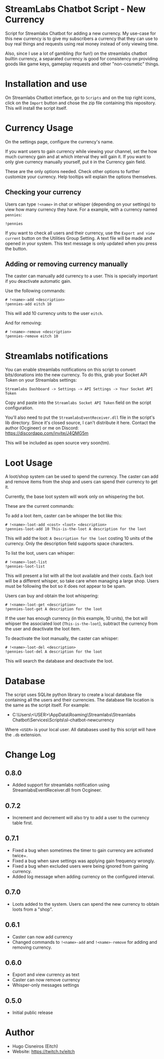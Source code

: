 # StreamLabs Chatbot Script - New Currency

Script for Streamlabs Chatbot for adding a new currency. My use-case for this new currency is
to give my subscribers a currency that they can use to buy real things and requests using real
money instead of only viewing time.

Also, since I use a lot of gambling (for fun!) on the streamlabs chatbot builtin currency,
a separated currency is good for consistency on providing goods like game keys, gameplay requests
and other "non-cosmetic" things. 

# Installation and use

On Streamlabs Chatbot interface, go to `Scripts` and on the top right icons,
click on the `Import` button and chose the zip file containing this
repository. This will install the script itself.

# Currency Usage

On the settings page, configure the currency's name.

If you want users to gain currency while viewing your channel, set the how much currency gain
and at which interval they will gain it. If you want to only give currency manually yourself,
put `0` in the Currency gain field.

These are the only options needed. Check other options to further customize your currency. Help
tooltips will explain the options themselves.

## Checking your currency

Users can type `!<name>` in chat or whisper (depending on your settings) to view how many
currency they have. For a example, with a currency named `pennies`:

```
!pennies
```

If you want to check all users and their currency, use the `Export and view current` button on 
the Utilities Group Setting. A text file will be made and opened in your system. This text message
is only updated when you press the button.

## Adding or removing currency manually

The caster can manually add currency to a user. This is specially important if you deactivate 
automatic gain.

Use the following commands: 

```
# !<name>-add <description>
!pennies-add eitch 10
```

This will add 10 currency units to the user `eitch`.

And for removing:

```
# !<name>-remove <description>
!pennies-remove eitch 10
```

# Streamlabs notifications

You can enable streamlabs notifications on this script to convert bits/donations into
the new currency. To do this, grab your Socket API Token on your Streamlabs settings:

```
Streamlabs Dashboard -> Settings -> API Settings -> Your Socket API Token
```

Copy and paste into the `Streamlabs Socket API Token` field on the script configuration.

You'll also need to put the `StreamlabsEventReceiver.dll` file in the script's lib directory.
Since it's closed source, I can't distribute it here. Contact the author (Ocgineer) or me on
Discord: https://discordapp.com/invite/J4QMG5m 

This will be included as open source very soon(tm).
 

# Loot Usage

A loot/shop system can be used to spend the currency. The caster can add and remove items from
the shop and users can spend their currency to get it.

Currently, the base loot system will work only on whispering the bot.

These are the current commands:

To add a loot item, caster can be whisper the bot like this:

```
# !<name>-loot-add <cost> <loot> <description>
!pennies-loot-add 10 This-is-the-loot A description for the loot
```

This will add the loot: `A Description for the loot` costing 10 units of the currency. Only 
the description field supports space characters.

To list the loot, users can whisper:

```
# !<name>-loot-list
!pennies-loot-list
```

This will present a list with all the loot available and their costs. Each loot will be a
different whisper, so take care when managing a large shop. Users must be following the bot
so it does not appear to be spam.

Users can buy and obtain the loot whispering:

```
# !<name>-loot-get <description>
!pennies-loot-get A description for the loot
```
 
If the user has enough currency (in this example, 10 units), the bot will whipser the 
associated loot (`This-is-the-loot`), subtract the currency from the user and deactivate
the loot item.

To deactivate the loot manually, the caster can whisper:

```
# !<name>-loot-del <description>
!pennies-loot-del A description for the loot
```

This will search the database and deactivate the loot.

# Database

The script uses SQLite python library to create a local database file containing
all the users and their currencies. The database file location is the same as the
script itself. For example:

* C:\Users\\\<USER>\\AppData\Roaming\Streamlabs\Streamlabs Chatbot\Services\Scripts\sl-chatbot-newcurrency

Where `<USER>` is your local user. All databases used by this script will have
the `.db` extension.

# Change Log

## 0.8.0

* Added support for streamlabs notification using StreamlabsEventReceiver.dll from Ocgineer.

## 0.7.2

* Increment and decrement will also try to add a user to the currency table first.

## 0.7.1

* Fixed a bug when sometimes the timer to gain currency are activated twice+.
* Fixed a bug when save settings was applying gain frequency wrongly.
* Fixed a bug when excluded users were being ignored from gaining currency.
* Added log message when adding currency on the configured interval.

## 0.7.0

* Loots added to the system. Users can spend the new currency to obtain loots from a "shop".

## 0.6.1

* Caster can now add currency
* Changed commands to `!<name>-add` and `!<name>-remove` for adding and removing currency.

## 0.6.0

* Export and view currency as text
* Caster can now remove currency
* Whisper-only messages settings

## 0.5.0

* Initial public release

# Author

* Hugo Cisneiros (Eitch)
* Website: https://twitch.tv/eitch